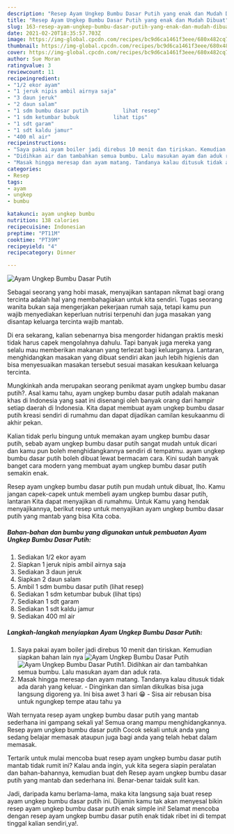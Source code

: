 ```yaml
---
description: "Resep Ayam Ungkep Bumbu Dasar Putih yang enak dan Mudah Dibuat"
title: "Resep Ayam Ungkep Bumbu Dasar Putih yang enak dan Mudah Dibuat"
slug: 163-resep-ayam-ungkep-bumbu-dasar-putih-yang-enak-dan-mudah-dibuat
date: 2021-02-20T18:35:57.703Z
image: https://img-global.cpcdn.com/recipes/bc9d6ca1461f3eee/680x482cq70/ayam-ungkep-bumbu-dasar-putih-foto-resep-utama.jpg
thumbnail: https://img-global.cpcdn.com/recipes/bc9d6ca1461f3eee/680x482cq70/ayam-ungkep-bumbu-dasar-putih-foto-resep-utama.jpg
cover: https://img-global.cpcdn.com/recipes/bc9d6ca1461f3eee/680x482cq70/ayam-ungkep-bumbu-dasar-putih-foto-resep-utama.jpg
author: Sue Moran
ratingvalue: 3
reviewcount: 11
recipeingredient:
- "1/2 ekor ayam"
- "1 jeruk nipis ambil airnya saja"
- "3 daun jeruk"
- "2 daun salam"
- "1 sdm bumbu dasar putih           lihat resep"
- "1 sdm ketumbar bubuk           lihat tips"
- "1 sdt garam"
- "1 sdt kaldu jamur"
- "400 ml air"
recipeinstructions:
- "Saya pakai ayam boiler jadi direbus 10 menit dan tiriskan. Kemudian siapkan bahan lain nya"
- "Didihkan air dan tambahkan semua bumbu. Lalu masukan ayam dan aduk rata."
- "Masak hingga meresap dan ayam matang. Tandanya kalau ditusuk tidak ada darah yang keluar. Dinginkan dan simlan dikulkas bisa juga langsung digoreng ya. Ini bisa awet 3 hari 😁 Sisa air rebusan bisa untuk ngungkep tempe atau tahu ya"
categories:
- Resep
tags:
- ayam
- ungkep
- bumbu

katakunci: ayam ungkep bumbu 
nutrition: 138 calories
recipecuisine: Indonesian
preptime: "PT11M"
cooktime: "PT39M"
recipeyield: "4"
recipecategory: Dinner

---
```



![Ayam Ungkep Bumbu Dasar Putih](https://img-global.cpcdn.com/recipes/bc9d6ca1461f3eee/680x482cq70/ayam-ungkep-bumbu-dasar-putih-foto-resep-utama.jpg)

Sebagai seorang yang hobi masak, menyajikan santapan nikmat bagi orang tercinta adalah hal yang membahagiakan untuk kita sendiri. Tugas seorang  wanita bukan saja mengerjakan pekerjaan rumah saja, tetapi kamu pun wajib menyediakan keperluan nutrisi terpenuhi dan juga masakan yang disantap keluarga tercinta wajib mantab.

Di era  sekarang, kalian sebenarnya bisa mengorder hidangan praktis meski tidak harus capek mengolahnya dahulu. Tapi banyak juga mereka yang selalu mau memberikan makanan yang terlezat bagi keluarganya. Lantaran, menghidangkan masakan yang dibuat sendiri akan jauh lebih higienis dan bisa menyesuaikan masakan tersebut sesuai masakan kesukaan keluarga tercinta. 



Mungkinkah anda merupakan seorang penikmat ayam ungkep bumbu dasar putih?. Asal kamu tahu, ayam ungkep bumbu dasar putih adalah makanan khas di Indonesia yang saat ini disenangi oleh banyak orang dari hampir setiap daerah di Indonesia. Kita dapat membuat ayam ungkep bumbu dasar putih kreasi sendiri di rumahmu dan dapat dijadikan camilan kesukaanmu di akhir pekan.

Kalian tidak perlu bingung untuk memakan ayam ungkep bumbu dasar putih, sebab ayam ungkep bumbu dasar putih sangat mudah untuk dicari dan kamu pun boleh menghidangkannya sendiri di tempatmu. ayam ungkep bumbu dasar putih boleh dibuat lewat bermacam cara. Kini sudah banyak banget cara modern yang membuat ayam ungkep bumbu dasar putih semakin enak.

Resep ayam ungkep bumbu dasar putih pun mudah untuk dibuat, lho. Kamu jangan capek-capek untuk membeli ayam ungkep bumbu dasar putih, lantaran Kita dapat menyajikan di rumahmu. Untuk Kamu yang hendak menyajikannya, berikut resep untuk menyajikan ayam ungkep bumbu dasar putih yang mantab yang bisa Kita coba.

<!--inarticleads1-->

##### Bahan-bahan dan bumbu yang digunakan untuk pembuatan Ayam Ungkep Bumbu Dasar Putih:

1. Sediakan 1/2 ekor ayam
1. Siapkan 1 jeruk nipis ambil airnya saja
1. Sediakan 3 daun jeruk
1. Siapkan 2 daun salam
1. Ambil 1 sdm bumbu dasar putih           (lihat resep)
1. Sediakan 1 sdm ketumbar bubuk           (lihat tips)
1. Sediakan 1 sdt garam
1. Sediakan 1 sdt kaldu jamur
1. Sediakan 400 ml air




<!--inarticleads2-->

##### Langkah-langkah menyiapkan Ayam Ungkep Bumbu Dasar Putih:

1. Saya pakai ayam boiler jadi direbus 10 menit dan tiriskan. Kemudian siapkan bahan lain nya
<img src="https://img-global.cpcdn.com/steps/ba2c3e5365cad22e/160x128cq70/ayam-ungkep-bumbu-dasar-putih-langkah-memasak-1-foto.jpg" alt="Ayam Ungkep Bumbu Dasar Putih"><img src="https://img-global.cpcdn.com/steps/f0a27f5af525b17e/160x128cq70/ayam-ungkep-bumbu-dasar-putih-langkah-memasak-1-foto.jpg" alt="Ayam Ungkep Bumbu Dasar Putih">1. Didihkan air dan tambahkan semua bumbu. Lalu masukan ayam dan aduk rata.
1. Masak hingga meresap dan ayam matang. Tandanya kalau ditusuk tidak ada darah yang keluar. - Dinginkan dan simlan dikulkas bisa juga langsung digoreng ya. Ini bisa awet 3 hari 😁 - Sisa air rebusan bisa untuk ngungkep tempe atau tahu ya




Wah ternyata resep ayam ungkep bumbu dasar putih yang mantab sederhana ini gampang sekali ya! Semua orang mampu menghidangkannya. Resep ayam ungkep bumbu dasar putih Cocok sekali untuk anda yang sedang belajar memasak ataupun juga bagi anda yang telah hebat dalam memasak.

Tertarik untuk mulai mencoba buat resep ayam ungkep bumbu dasar putih mantab tidak rumit ini? Kalau anda ingin, yuk kita segera siapin peralatan dan bahan-bahannya, kemudian buat deh Resep ayam ungkep bumbu dasar putih yang mantab dan sederhana ini. Benar-benar taidak sulit kan. 

Jadi, daripada kamu berlama-lama, maka kita langsung saja buat resep ayam ungkep bumbu dasar putih ini. Dijamin kamu tak akan menyesal bikin resep ayam ungkep bumbu dasar putih enak simple ini! Selamat mencoba dengan resep ayam ungkep bumbu dasar putih enak tidak ribet ini di tempat tinggal kalian sendiri,ya!.

